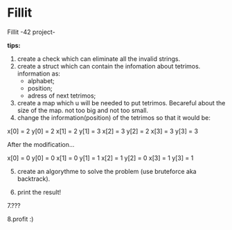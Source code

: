 # Fillit
Fillit -42 project-

<strong>tips:</strong>

1. create a check which can eliminate all the invalid strings.
2. create a struct which can contain the infomation about tetrimos.
    information as:
    - alphabet;
    - position;
    - adress of next tetrimos;
3. create a map which u will be needed to put tetrimos.
    Becareful about the size of the map. not too big and not too small.
4. change the information(position) of the tetrimos so that it would be:

x[0] = 2
y[0] = 2
x[1] = 2
y[1] = 3
x[2] = 3
y[2] = 2
x[3] = 3
y[3] = 3
 
 After the modification...
 
x[0] = 0
y[0] = 0
x[1] = 0
y[1] = 1
x[2] = 1
y[2] = 0
x[3] = 1
y[3] = 1


 5. create an algorythme to solve the problem (use bruteforce aka backtrack).
 
 6. print the result!
 
 7.???
 
 8.profit :)
